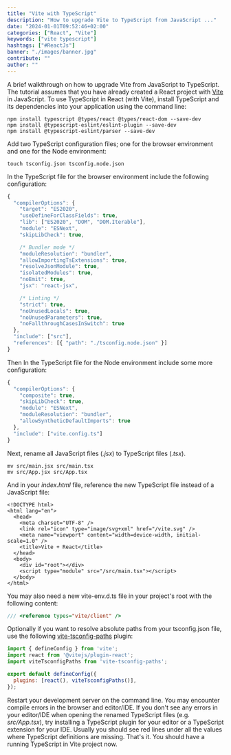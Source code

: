 ```yaml
---
title: "Vite with TypeScript"
description: "How to upgrade Vite to TypeScript from JavaScript ..."
date: "2024-01-01T09:52:46+02:00"
categories: ["React", "Vite"]
keywords: ["vite typescript"]
hashtags: ["#ReactJs"]
banner: "./images/banner.jpg"
contribute: ""
author: ""
---
```


<Sponsorship />

A brief walkthrough on how to upgrade Vite from JavaScript to TypeScript. The tutorial assumes that you have already created a React project with [Vite](https://vitejs.dev/) in JavaScript. To use TypeScript in React (with Vite), install TypeScript and its dependencies into your application using the command line:

```text
npm install typescript @types/react @types/react-dom --save-dev
npm install @typescript-eslint/eslint-plugin --save-dev
npm install @typescript-eslint/parser --save-dev
```

Add two TypeScript configuration files; one for the browser environment and one for the Node environment:

```text
touch tsconfig.json tsconfig.node.json
```

In the TypeScript file for the browser environment include the following configuration:

```javascript
{
  "compilerOptions": {
    "target": "ES2020",
    "useDefineForClassFields": true,
    "lib": ["ES2020", "DOM", "DOM.Iterable"],
    "module": "ESNext",
    "skipLibCheck": true,

    /* Bundler mode */
    "moduleResolution": "bundler",
    "allowImportingTsExtensions": true,
    "resolveJsonModule": true,
    "isolatedModules": true,
    "noEmit": true,
    "jsx": "react-jsx",

    /* Linting */
    "strict": true,
    "noUnusedLocals": true,
    "noUnusedParameters": true,
    "noFallthroughCasesInSwitch": true
  },
  "include": ["src"],
  "references": [{ "path": "./tsconfig.node.json" }]
}
```

Then In the TypeScript file for the Node environment include some more configuration:

```javascript
{
  "compilerOptions": {
    "composite": true,
    "skipLibCheck": true,
    "module": "ESNext",
    "moduleResolution": "bundler",
    "allowSyntheticDefaultImports": true
  },
  "include": ["vite.config.ts"]
}
```

Next, rename all JavaScript files (*.jsx*) to TypeScript files (*.tsx*).

```text
mv src/main.jsx src/main.tsx
mv src/App.jsx src/App.tsx
```

And in your *index.html* file, reference the new TypeScript file instead of a JavaScript file:

```html{11}
<!DOCTYPE html>
<html lang="en">
  <head>
    <meta charset="UTF-8" />
    <link rel="icon" type="image/svg+xml" href="/vite.svg" />
    <meta name="viewport" content="width=device-width, initial-scale=1.0" />
    <title>Vite + React</title>
  </head>
  <body>
    <div id="root"></div>
    <script type="module" src="/src/main.tsx"></script>
  </body>
</html>
```

You may also need a new vite-env.d.ts file in your project's root with the following content:

```javascript
/// <reference types="vite/client" />
```

Optionally if you want to resolve absolute paths from your tsconfig.json file, use the following [vite-tsconfig-paths](https://www.npmjs.com/package/vite-tsconfig-paths) plugin:

```javascript
import { defineConfig } from 'vite';
import react from '@vitejs/plugin-react';
import viteTsconfigPaths from 'vite-tsconfig-paths';

export default defineConfig({
  plugins: [react(), viteTsconfigPaths()],
});
```

Restart your development server on the command line. You may encounter compile errors in the browser and editor/IDE. If you don't see any errors in your editor/IDE when opening the renamed TypeScript files (e.g. *src/App.tsx*), try installing a TypeScript plugin for your editor or a TypeScript extension for your IDE. Usually you should see red lines under all the values where TypeScript definitions are missing. That's it. You should have a running TypeScript in Vite project now.